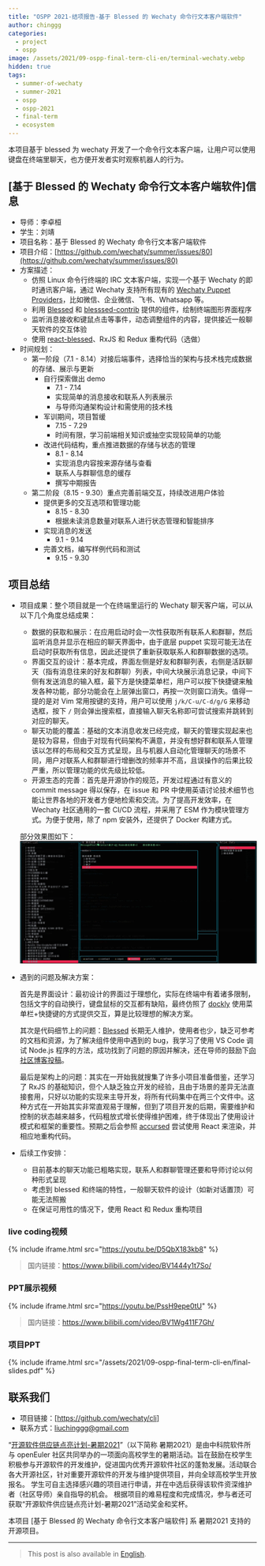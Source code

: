 ```yaml
---
title: "OSPP 2021-结项报告-基于 Blessed 的 Wechaty 命令行文本客户端软件"
author: chinggg
categories:
  - project
  - ospp
image: /assets/2021/09-ospp-final-term-cli-en/terminal-wechaty.webp
hidden: true
tags:
  - summer-of-wechaty
  - summer-2021
  - ospp
  - ospp-2021
  - final-term
  - ecosystem
---
```


本项目基于 blessed 为 wechaty 开发了一个命令行文本客户端，让用户可以使用键盘在终端里聊天，也方便开发者实时观察机器人的行为。

## [基于 Blessed 的 Wechaty 命令行文本客户端软件]信息

- 导师：李卓桓
- 学生：刘靖
- 项目名称：基于 Blessed 的 Wechaty 命令行文本客户端软件
- 项目介绍：[https://github.com/wechaty/summer/issues/80](https://github.com/wechaty/summer/issues/80)
- 方案描述：
  - 仿照 Linux 命令行终端的 IRC 文本客户端，实现一个基于 Wechaty 的即时通讯客户端，通过 Wechaty 支持所有现有的 [Wechaty Puppet Providers](https://wechaty.js.org/docs/puppet-providers/)，比如微信、企业微信、飞书、Whatsapp 等。  
  - 利用 [Blessed](https://github.com/chjj/blessed) 和 [blesssed-contrib](https://github.com/yaronn/blessed-contrib) 提供的组件，绘制终端图形界面程序
  - 监听消息接收和键鼠点击等事件，动态调整组件的内容，提供接近一般聊天软件的交互体验
  - 使用 [react-blessed](https://github.com/Yomguithereal/react-blessed)、RxJS 和 Redux 重构代码（选做）
- 时间规划：  
  - 第一阶段（7.1 - 8.14）对接后端事件，选择恰当的架构与技术栈完成数据的存储、展示与更新
    - 自行探索做出 demo
      - 7.1 - 7.14
      - 实现简单的消息接收和联系人列表展示
      - 与导师沟通架构设计和需使用的技术栈
    - 军训期间，项目暂缓
      - 7.15 - 7.29
      - 时间有限，学习前端相关知识或抽空实现较简单的功能
    - 改进代码结构，重点推进数据的存储与状态的管理
      - 8.1 - 8.14
      - 实现消息内容按来源存储与查看
      - 联系人与群聊信息的缓存
      - 撰写中期报告
  - 第二阶段（8.15 - 9.30）重点完善前端交互，持续改进用户体验
    - 提供更多的交互选项和管理功能
      - 8.15 - 8.30
      - 根据未读消息数量对联系人进行状态管理和智能排序
    - 实现消息的发送
      - 9.1 - 9.14
    - 完善文档，编写样例代码和测试
      - 9.15 - 9.30

## 项目总结

- 项目成果：整个项目就是一个在终端里运行的 Wechaty 聊天客户端，可以从以下几个角度总结成果：
  - 数据的获取和展示：在应用启动时会一次性获取所有联系人和群聊，然后监听消息并显示在相应的聊天界面中，由于底层 puppet 实现可能无法在启动时获取所有信息，因此还提供了重新获取联系人和群聊数据的选项。
  - 界面交互的设计：基本完成，界面左侧是好友和群聊列表，右侧是活跃聊天（指有消息往来的好友和群聊）列表，中间大块展示消息记录，中间下侧有发送消息的输入框，最下方是快捷菜单栏，用户可以按下快捷键来触发各种功能，部分功能会在上层弹出窗口，再按一次则窗口消失。值得一提的是对 Vim 常用按键的支持，用户可以使用 `j/k/C-u/C-d/g/G` 来移动选框，按下 `/` 则会弹出搜索框，直接输入聊天名称即可尝试搜索并跳转到对应的聊天。
  - 聊天功能的覆盖：基础的文本消息收发已经完成，聊天的管理实现起来也是较为容易，但由于对现有代码架构不满意，并没有想好群和联系人管理该以怎样的布局和交互方式呈现，且与机器人自动化管理聊天的场景不同，用户对联系人和群聊进行增删改的频率并不高，且误操作的后果比较严重，所以管理功能的优先级比较低。
  - 开源生态的完善：首先是开源协作的规范，开发过程通过有意义的 commit message 得以保存，在 issue 和 PR 中使用英语讨论技术细节也能让世界各地的开发者方便地检索和交流。为了提高开发效率，在 Wechaty 社区通用的一套 CI/CD 流程，并采用了 ESM 作为模块管理方式。为便于使用，除了 npm 安装外，还提供了 Docker 构建方式。

  部分效果图如下：
  ![demo](/assets/2021/09-ospp-final-term-cli-en/final-demo.webp)

- 遇到的问题及解决方案：

  首先是界面设计：最初设计的界面过于理想化，实际在终端中有着诸多限制，包括文字的自动换行，键盘鼠标的交互都有缺陷，最终仿照了 [dockly](https://github.com/lirantal/dockly) 使用菜单栏+快捷键的方式提供交互，算是比较理想的解决方案。

  其次是代码细节上的问题：[Blessed](https://github.com/chjj/blessed) 长期无人维护，使用者也少，缺乏可参考的文档和资源，为了解决组件使用中遇到的 bug，我学习了使用 VS Code 调试 Node.js 程序的方法，成功找到了问题的原因并解决，还在导师的鼓励下[向社区博客投稿](https://wechaty.js.org/2021/08/08/vscode-debug-nodejs/)。

  最后是架构上的问题：其实在一开始我就搜集了许多小项目准备借鉴，还学习了 RxJS 的基础知识，但个人缺乏独立开发的经验，且由于场景的差异无法直接套用，只好以功能的实现来主导开发，将所有代码集中在两三个文件中。这种方式在一开始其实非常直观易于理解，但到了项目开发的后期，需要维护和控制的状态越来越多，代码粗放式增长使得维护困难，终于体现出了使用设计模式和框架的重要性。预期之后会参照 [accursed](https://github.com/cancerberoSgx/accursed) 尝试使用 React 来渲染，并相应地重构代码。
- 后续工作安排：  
  - 目前基本的聊天功能已粗略实现，联系人和群聊管理还要和导师讨论以何种形式呈现
  - 考虑到 blessed 和终端的特性，一般聊天软件的设计（如新对话置顶）可能无法照搬
  - 在保证可用性的情况下，使用 React 和 Redux 重构项目

### live coding视频

{% include iframe.html src="https://youtu.be/D5QbX183kb8" %}

> 国内链接：<https://www.bilibili.com/video/BV1444y1t7So/>

### PPT展示视频

{% include iframe.html src="https://youtu.be/PssH9epe0tU" %}

> 国内链接：<https://www.bilibili.com/video/BV1Wg411F7Gh/>

### 项目PPT

{% include iframe.html src="/assets/2021/09-ospp-final-term-cli-en/final-slides.pdf" %}

## 联系我们

- 项目链接：[https://github.com/wechaty/cli]  
- 联系方式：liuchinggg@gmail.com

“[开源软件供应链点亮计划-暑期2021](https://summer.iscas.ac.cn)”（以下简称 暑期2021）是由中科院软件所与 openEuler 社区共同举办的一项面向高校学生的暑期活动。旨在鼓励在校学生积极参与开源软件的开发维护，促进国内优秀开源软件社区的蓬勃发展。活动联合各大开源社区，针对重要开源软件的开发与维护提供项目，并向全球高校学生开放报名。 学生可自主选择感兴趣的项目进行申请，并在中选后获得该软件资深维护者（社区导师）亲自指导的机会。 根据项目的难易程度和完成情况，参与者还可获取“开源软件供应链点亮计划-暑期2021”活动奖金和奖杯。

本项目 [基于 Blessed 的 Wechaty 命令行文本客户端软件] 系 暑期2021 支持的开源项目。

---

> This post is also available in [English](/2021/09/30/ospp-final-term-cli-en/).
